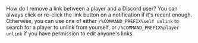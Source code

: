 How do I remove a link between a player and a Discord user?
You can always click or re-click the link button on a notification if it's recent enough. Otherwise, you can use one of either `/%COMMAND_PREFIX%self unlink` to search for a player to unlink from yourself, or `/%COMMAND_PREFIX%player unlink` if you have permission to edit anyone's links.
